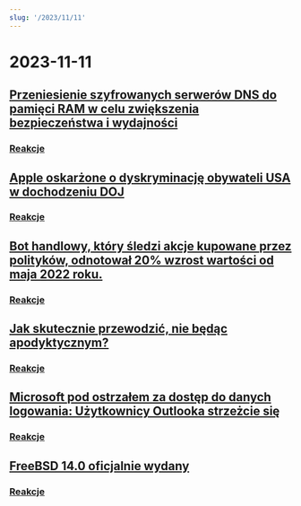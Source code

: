 ```yaml
---
slug: '/2023/11/11'
---
```


# 2023-11-11

## [Przeniesienie szyfrowanych serwerów DNS do pamięci RAM w celu zwiększenia bezpieczeństwa i wydajności](https://mullvad.net/en/blog/moving-our-encrypted-dns-servers-to-run-in-ram)


### [Reakcje](https://news.ycombinator.com/item?id=38217355)


## [Apple oskarżone o dyskryminację obywateli USA w dochodzeniu DOJ](https://arstechnica.com/tech-policy/2023/11/apple-discriminated-against-us-citizens-in-hiring-doj-says/)


### [Reakcje](https://news.ycombinator.com/item?id=38224950)


## [Bot handlowy, który śledzi akcje kupowane przez polityków, odnotował 20% wzrost wartości od maja 2022 roku.](https://www.threads.net/@quiverquantitative/post/CzcB-Gsgqow)


### [Reakcje](https://news.ycombinator.com/item?id=38226404)


## [Jak skutecznie przewodzić, nie będąc apodyktycznym?](https://www.jeffwofford.com/?p=2089)


### [Reakcje](https://news.ycombinator.com/item?id=38224245)


## [Microsoft pod ostrzałem za dostęp do danych logowania: Użytkownicy Outlooka strzeżcie się](https://www.heise.de/news/Microsoft-lays-hands-on-login-data-Beware-of-the-new-Outlook-9358925.html)


### [Reakcje](https://news.ycombinator.com/item?id=38219568)


## [FreeBSD 14.0 oficjalnie wydany](https://lists.freebsd.org/archives/dev-commits-src-all/2023-November/033349.html)


### [Reakcje](https://news.ycombinator.com/item?id=38219578)


<head>
  <meta property="og:title" content="Przeniesienie szyfrowanych serwerów DNS do pamięci RAM w celu zwiększenia bezpieczeństwa i wydajności" />
  <meta property="og:type" content="website" />
  <meta property="og:image" content="https://og.cho.sh/api/og/?title=Przeniesienie%20szyfrowanych%20serwer%C3%B3w%20DNS%20do%20pami%C4%99ci%20RAM%20w%20celu%20zwi%C4%99kszenia%20bezpiecze%C5%84stwa%20i%20wydajno%C5%9Bci&subheading=sobota%2C%2011%20listopada%202023%3A%20Podsumowanie%20Hacker%20News" />
</head>
